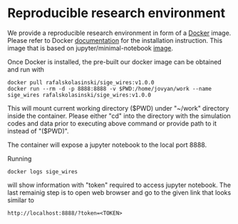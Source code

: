 # Reproducible research environment

We provide a reproducible research environment in form of a [Docker](https://www.docker.com/) image.
Please refer to Docker [documentation](https://docs.docker.com/install/) for the installation instruction.
This image that is based on jupyter/minimal-notebook [image](https://hub.docker.com/r/jupyter/minimal-notebook/).

Once Docker is installed, the pre-built our docker image can be obtained and run with

    docker pull rafalskolasinski/sige_wires:v1.0.0
    docker run --rm -d -p 8888:8888 -v $PWD:/home/jovyan/work --name sige_wires rafalskolasinski/sige_wires:v1.0.0

This will mount current working directory ($PWD) under "~/work" directory inside the container.
Please either "cd" into the directory with the simulation codes and data prior to executing above command or provide path to it instead of "($PWD)".

The container will expose a jupyter notebook to the local port 8888.

Running

    docker logs sige_wires

will show information with "token" required to access jupyter notebook.
The last remainig step is to open web browser and go to the given link that looks similar to

    http://localhost:8888/?token=<TOKEN>

